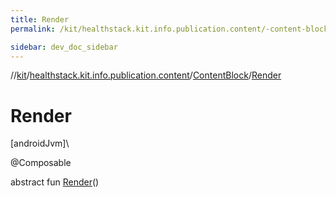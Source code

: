 ```yaml
---
title: Render
permalink: /kit/healthstack.kit.info.publication.content/-content-block/-render.html

sidebar: dev_doc_sidebar
---
```

//[kit](../../../index.html)/[healthstack.kit.info.publication.content](../index.html)/[ContentBlock](index.html)/[Render](-render.html)



# Render



[androidJvm]\




@Composable



abstract fun [Render](-render.html)()





